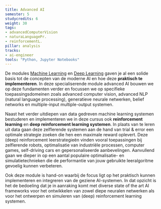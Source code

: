 ```yaml
---
title: Advanced AI
semester: 5
studycredits: 6
weight: 30
tags: 
- advancedComputerVision
- naturaLanguagePr.
- reinforcementL.
pillar: analysis
tracks:
- ai-engineer
tools: "Python, Jupyter Notebooks"
---
```


De modules [Machine Learning](/programma/machine-learning/) en [Deep Learning](/programma/deep-learning/) gaven je al een solide basis tot de concepten van de moderne AI en hoe deze **praktisch te implementeren**. In deze specialiserende module advanced AI bouwen we op deze fundamenten verder en focussen we op specifieke toepassingsdomeinen zoals advanced computer vision, advanced NLP (natural language processing), generatieve neurale netwerken, belief networks en multiple-input multiple-output systemen.


Naast het verder uitdiepen van data gedreven machine learning systemen bestuderen en implementeren we in deze cursus ook **reinforcement learning** en **deep reinforcement learning systemen**. In plaats van te leren uit data gaan deze zelflerende systemen aan de hand van trial & error een optimale strategie zoeken die hen een maximale reward oplevert. Deze (deep) reinforcement leerstrategieën vinden vooral toepassingen bij zelflerende robots, optimalisatie van industriële processen, computer games, self-driving cars en gepersonaliseerde aanbevelingen. Aanvullend gaan we dieper in op een aantal populaire optimalisatie- en simulatietechnieken die de performantie van jouw gebruikte leeralgoritme gevoelig kunnen verbeteren.


Ook deze module is hand-on waarbij de focus ligt op het praktisch kunnen implementeren en integreren van de geziene AI-systemen. In dat opzicht is het de bedoeling dat je in aanraking komt met diverse state of the art AI frameworks voor het ontwikkelen van zowel diepe neuralen netwerken als voor het ontwerpen en simuleren van (deep) reinforcement learning systemen.
